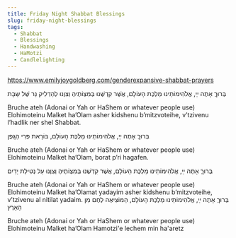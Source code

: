 ```yaml
---
title: Friday Night Shabbat Blessings
slug: friday-night-blessings
tags:
  - Shabbat
  - Blessings
  - Handwashing
  - HaMotzi
  - Candlelighting
---
```


[https://www.emilyjoygoldberg.com/genderexpansive-shabbat-prayers ](https://www.emilyjoygoldberg.com/genderexpansive-shabbat-prayers)

<HB> בְּרוּךֶ אָתֶה ײַ, אֱלֹהִימוֹתֵינוּ מַלְכֶּת הָעוֹלָם, אֲשֶׁר קִדְשֶׁנוּ בְּמִצְוֹתֶיהֶ
וְצִוֶנוּ לְהַדְלִיק נֵר שֶׁל שַבָּת </HB>

Bruche ateh (Adonai or Yah or HaShem or whatever people use) Elohimoteinu Malket ha’Olam asher kidshenu b’mitzvoteihe, v’tzivenu l’hadlik ner shel Shabbat.

<HB> בְּרוּךֶ אָתֶה ײַ, אֱלֹהִימוֹתֵינוּ מַלְכֶּת הָעוֹלָם, בּוֹרָאת פְּרִי הַגָּֽפֶן </HB>

Bruche ateh (Adonai or Yah or HaShem or whatever people use) Elohimoteinu Malket ha’Olam, borat p’ri hagafen.

<HB> בְּרוּךֶ אָתֶה ײַ, אֱלֹהִימוֹתֵינוּ מַלְכֶּת הָעוֹלָם, אֲשֶׁר קִדְשֶׁנוּ בְּמִצְוֹתֶיהֶ וְצִוֶנוּ עַל נְטִילַת יָדַיִם </HB>

Bruche ateh (Adonai or Yah or HaShem or whatever people use) Elohimoteinu Malket ha’Olamat yadayim
asher kidshenu b’mitzvoteihe, v’tzivenu al nitilat yadaim.
<HB> בְּרוּךֶ אָתֶה ײַ, אֱלֹהִימוֹתֵינוּ מַלְכֶּת הָעוֹלָם, הַמּוֹצִיאֶה לֶחֶם מִן הָאָרֶץ </HB>

Bruche ateh (Adonai or Yah or HaShem or whatever people use) Elohimoteinu Malket ha’Olam Hamotzi'e lechem min ha'aretz
